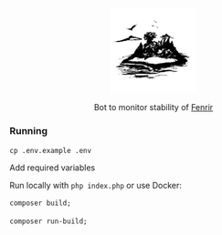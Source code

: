 <p align="center">
    <img src="./assets/logo.svg" height="150px">
</p>

<p align="center">Bot to monitor stability of <a href="https://github.com/Exanlv/fenrir">Fenrir</a></p>

### Running

```
cp .env.example .env
```

Add required variables

Run locally with `php index.php` or use Docker:
```
composer build;

composer run-build;
```
